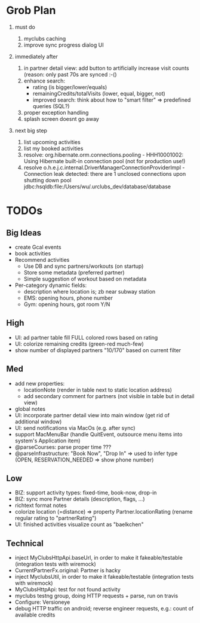
# Grob Plan

1. must do
    1. myclubs caching
    1. improve sync progress dialog UI

1. immediately after
    1. in partner detail view: add button to artificially increase visit counts (reason: only past 70s are synced :-()
    1. enhance search:
        * rating (is bigger/lower/equals)
        * remainingCredits/totalVisits (lower, equal, bigger, not)
        * improved search: think about how to "smart filter" => predefined queries (SQL?)
    1. proper exception handling
    1. splash screen doesnt go away

1. next big step
    1. list upcoming activities
    1. list my booked activities
    1. resolve: org.hibernate.orm.connections.pooling - HHH10001002: Using Hibernate built-in connection pool (not for production use!)
    1. resolve o.h.e.j.c.internal.DriverManagerConnectionProviderImpl - Connection leak detected: there are 1 unclosed connections upon shutting down pool jdbc:hsqldb:file:/Users/wu/.urclubs_dev/database/database

# TODOs

## Big Ideas

* create Gcal events
* book activities
* Recommend activities
    * Use DB and sync partners/workouts (on startup)
    * Store some metadata (preferred partner)
    * Simple suggestion of workout based on metadata
* Per-category dynamic fields:
    * description where location is; zb near subway station
    * EMS: opening hours, phone number
    * Gym: opening hours, got room Y/N

## High

* UI: ad partner table fill FULL colored rows based on rating
* UI: colorize remaining credits (green-red much-few)
* show number of displayed partners "10/170" based on current filter

## Med

* add new properties: 
    * locationNote (render in table next to static location address)
    * add secondary comment for partners (not visible in table but in detail view)
* global notes
* UI: incorporate partner detail view into main window (get rid of additional window)
* UI: send notifications via MacOs (e.g. after sync)
* support MacMenuBar (handle QuitEvent, outsource menu items into system's Application item)
* @parseCourses: parse proper time ???
* @parseInfrastructure: "Book Now", "Drop In" => used to infer type (OPEN, RESERVATION_NEEDED => show phone number)

## Low

* BIZ: support activity types: fixed-time, book-now, drop-in
* BIZ: sync more Partner details (description, flags, ...)
* richtext format notes
* colorize location (=distance) => property Partner.locationRating (rename regular rating to "partnerRating")
* UI: finished activities visualize count as "baelkchen"

## Technical

* inject MyClubsHttpApi.baseUrl, in order to make it fakeable/testable (integration tests with wiremock)
* CurrentPartnerFx.original: Partner is hacky
* inject MyclubsUtil, in order to make it fakeable/testable (integration tests with wiremock)
* MyClubsHttpApi: test for not found activity
* myclubs testng group, doing HTTP requests + parse, run on travis
* Configure: Versioneye
* debug HTTP traffic on android; reverse engineer requests, e.g.: count of available credits

